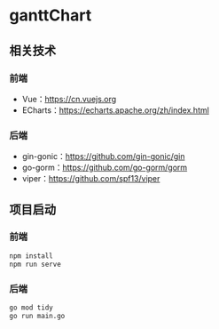 # ganttChart

## 相关技术
### 前端
- Vue：https://cn.vuejs.org
- ECharts：https://echarts.apache.org/zh/index.html
### 后端
- gin-gonic：https://github.com/gin-gonic/gin
- go-gorm：https://github.com/go-gorm/gorm
- viper：https://github.com/spf13/viper

## 项目启动
### 前端
```bash
npm install
npm run serve
```
### 后端
```bash
go mod tidy
go run main.go
```
